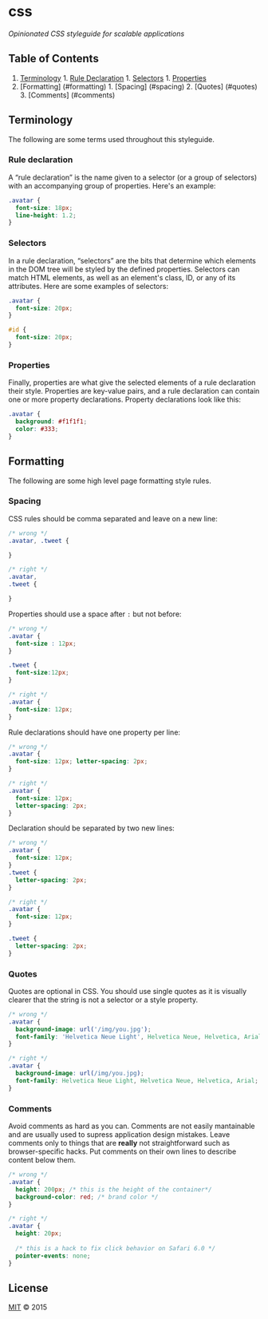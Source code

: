 # css

*Opinionated CSS styleguide for scalable applications*

## Table of Contents

  1. [Terminology](#terminology)
    1. [Rule Declaration](#rule-declaration)
    1. [Selectors](#selectors)
    1. [Properties](#properties)
  1. [Formatting] (#formatting)
    1. [Spacing] (#spacing)
    2. [Quotes] (#quotes)
    3. [Comments] (#comments)

## Terminology

The following are some terms used throughout this styleguide.

### Rule declaration

A “rule declaration” is the name given to a selector (or a group of selectors) with an accompanying group of properties. Here's an example:

```css
.avatar {
  font-size: 18px;
  line-height: 1.2;
}
```

### Selectors

In a rule declaration, “selectors” are the bits that determine which elements in the DOM tree will be styled by the defined properties. Selectors can match HTML elements, as well as an element's class, ID, or any of its attributes. Here are some examples of selectors:

```css
.avatar {
  font-size: 20px;
}

#id {
  font-size: 20px;
}
```

### Properties

Finally, properties are what give the selected elements of a rule declaration their style. Properties are key-value pairs, and a rule declaration can contain one or more property declarations. Property declarations look like this:

```css
.avatar {
  background: #f1f1f1;
  color: #333;
}
```

## Formatting

The following are some high level page formatting style rules.

### Spacing

CSS rules should be comma separated and leave on a new line:

```css
/* wrong */
.avatar, .tweet {

}
```

```css
/* right */
.avatar, 
.tweet {

}
```

Properties should use a space after `:` but not before:

```css
/* wrong */
.avatar {
  font-size : 12px;
}

.tweet {
  font-size:12px;
}
```

```css
/* right */
.avatar {
  font-size: 12px;
}
```


Rule declarations should have one property per line:

```css
/* wrong */
.avatar {
  font-size: 12px; letter-spacing: 2px;
}
```

```css
/* right */
.avatar {
  font-size: 12px; 
  letter-spacing: 2px;
}
```

Declaration should be separated by two new lines:

```css
/* wrong */
.avatar {
  font-size: 12px;
}
.tweet {
  letter-spacing: 2px;
}
```

```css
/* right */
.avatar {
  font-size: 12px;
}

.tweet {
  letter-spacing: 2px;
}
```

### Quotes

Quotes are optional in CSS. You should use single quotes as it is visually clearer that the string is not a selector or a style property.

```css
/* wrong */
.avatar {
  background-image: url('/img/you.jpg');
  font-family: 'Helvetica Neue Light', Helvetica Neue, Helvetica, Arial;
}
```

```css
/* right */
.avatar {
  background-image: url(/img/you.jpg);
  font-family: Helvetica Neue Light, Helvetica Neue, Helvetica, Arial;
}
```

### Comments

Avoid comments as hard as you can. Comments are not easily mantainable and are usually used to supress application design mistakes. Leave comments only to things that are **really** not straightforward such as browser-specific hacks. Put comments on their own lines to describe content below them.

```css
/* wrong */
.avatar {
  height: 200px; /* this is the height of the container*/
  background-color: red; /* brand color */
}
```

```css
/* right */
.avatar {
  height: 20px;
  
  /* this is a hack to fix click behavior on Safari 6.0 */
  pointer-events: none;
}
```

## License

[MIT](https://github.com/grvcoelho/css/blob/master/LICENSE) &copy; 2015
